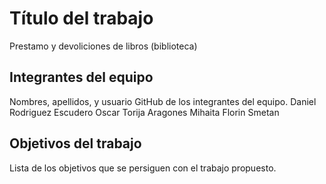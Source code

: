 # Título del trabajo

Prestamo y devoliciones de libros (biblioteca)

## Integrantes del equipo

Nombres, apellidos, y usuario GitHub de los integrantes del equipo.
Daniel Rodriguez Escudero
Oscar Torija Aragones
Mihaita Florin Smetan

## Objetivos del trabajo

Lista de los objetivos que se persiguen con el trabajo propuesto.
